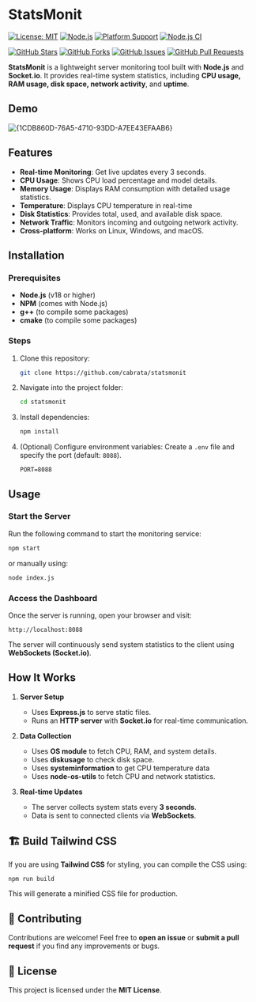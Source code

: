 # StatsMonit

[![License: MIT](https://img.shields.io/github/license/cabrata/statsmonit)](LICENSE)
[![Node.js](https://img.shields.io/badge/Node.js->=18.x-brightgreen.svg)](https://nodejs.org/)
[![Platform Support](https://img.shields.io/badge/platform-linux%20|%20windows%20|%20macos-lightgrey)](#features)
[![Node.js CI](https://github.com/cabrata/statsmonit/actions/workflows/nodejs.yml/badge.svg)](https://github.com/cabrata/statsmonit/actions/workflows/nodejs.yml)

[![GitHub Stars](https://img.shields.io/github/stars/cabrata/statsmonit?style=social)](https://github.com/cabrata/statsmonit/stargazers)
[![GitHub Forks](https://img.shields.io/github/forks/cabrata/statsmonit?style=social)](https://github.com/cabrata/statsmonit/network/members)
[![GitHub Issues](https://img.shields.io/github/issues/cabrata/statsmonit)](https://github.com/cabrata/statsmonit/issues)
[![GitHub Pull Requests](https://img.shields.io/github/issues-pr/cabrata/statsmonit)](https://github.com/cabrata/statsmonit/pulls)

**StatsMonit** is a lightweight server monitoring tool built with **Node.js** and **Socket.io**. It provides real-time system statistics, including **CPU usage, RAM usage, disk space, network activity**, and **uptime**.

## Demo
![{1CDB860D-76A5-4710-93DD-A7EE43EFAAB6}](https://github.com/user-attachments/assets/2fc79fa5-6025-4f93-b942-5595aa3449a7)


## Features

- **Real-time Monitoring**: Get live updates every 3 seconds.
- **CPU Usage**: Shows CPU load percentage and model details.
- **Memory Usage**: Displays RAM consumption with detailed usage statistics.
- **Temperature**: Displays CPU temperature in real-time 
- **Disk Statistics**: Provides total, used, and available disk space.
- **Network Traffic**: Monitors incoming and outgoing network activity.
- **Cross-platform**: Works on Linux, Windows, and macOS.

## Installation

### Prerequisites
- **Node.js** (v18 or higher)
- **NPM** (comes with Node.js)
- **g++** (to compile some packages)
- **cmake** (to compile some packages)

### Steps
1. Clone this repository:
   ```bash
   git clone https://github.com/cabrata/statsmonit
   ```

2. Navigate into the project folder:

   ```bash
   cd statsmonit
   ```
3. Install dependencies:

   ```bash
   npm install
   ```
4. (Optional) Configure environment variables:
   Create a `.env` file and specify the port (default: `8088`).

   ```env
   PORT=8088
   ```

## Usage

### Start the Server

Run the following command to start the monitoring service:

```bash
npm start
```

or manually using:

```bash
node index.js
```

### Access the Dashboard

Once the server is running, open your browser and visit:

```
http://localhost:8088
```

The server will continuously send system statistics to the client using **WebSockets (Socket.io)**.

## How It Works

1. **Server Setup**

   * Uses **Express.js** to serve static files.
   * Runs an **HTTP server** with **Socket.io** for real-time communication.

2. **Data Collection**

   * Uses **OS module** to fetch CPU, RAM, and system details.
   * Uses **diskusage** to check disk space.
   * Uses **systeminformation** to get CPU temperature data
   * Uses **node-os-utils** to fetch CPU and network statistics.

3. **Real-time Updates**

   * The server collects system stats every **3 seconds**.
   * Data is sent to connected clients via **WebSockets**.

## 🏗 Build Tailwind CSS

If you are using **Tailwind CSS** for styling, you can compile the CSS using:

```bash
npm run build
```

This will generate a minified CSS file for production.

## 🤝 Contributing

Contributions are welcome! Feel free to **open an issue** or **submit a pull request** if you find any improvements or bugs.

## 📜 License

This project is licensed under the **MIT License**.
